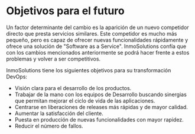 # Objetivos para el futuro

Un factor determinante del cambio es la aparición de un nuevo competidor directo que presta servicios similares. Este competidor es mucho más pequeño, pero es capaz de ofrecer nuevas funcionalidades rápidamente y ofrece una solución de "Software as a Service". InmoSolutions confía que con los cambios mencionados anteriormente se podrá hacer frente a estos problemas y volver a ser competitivos.

InmoSolutions tiene los siguientes objetivos para su transformación DevOps:

- Visión clara para el desarrollo de los productos.
- Trabajar de la mano con los equipos de Desarrollo buscando sinergias que permitan mejorar el ciclo de vida de las aplicaciones.
- Centrarse en liberaciones de releases más rápidas y de mayor calidad.
- Aumentar la satisfacción del cliente.
- Puesta en producción de nuevas funcionalidades con mayor rapidez.
- Reducir el número de fallos.
